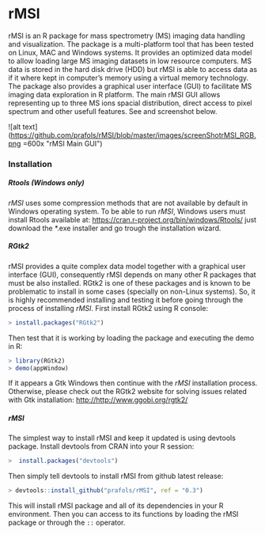 # rMSI
rMSI is an R package for mass spectrometry (MS) imaging data handling and visualization.
The package is a multi-platform tool that has been tested on Linux, MAC and Windows systems. 
It provides an optimized data model to allow loading large MS imaging datasets in low resource computers. MS data is stored in the hard disk drive (HDD) but rMSI is able to access data as if it where kept in computer’s memory using a virtual memory technology. The package also provides a graphical user interface (GUI) to facilitate MS imaging data exploration in R platform. The main rMSI GUI allows representing up to three MS ions spacial distribution, direct access to pixel spectrum and other usefull features. See and screenshot below.

![alt text](https://github.com/prafols/rMSI/blob/master/images/screenShotrMSI_RGB.png =600x "rMSI Main GUI")

### Installation
##### Rtools (Windows only)
*rMSI* uses some compression methods that are not available by default in Windows operating system. To be able to run *rMSI*, Windows users must install Rtools available at: <https://cran.r-project.org/bin/windows/Rtools/> just download the *.exe installer and go trough the installation wizard.

##### RGtk2
rMSI provides a quite complex data model together with a graphical user interface (GUI), consequently rMSI depends on many other R packages that must be also installed. RGtk2 is one of these packages and is known to be problematic to install in some cases (specially on non-Linux systems). So, it is highly recommended installing and testing it before going through the process of installing *rMSI*. 
First install RGtk2 using R console:
```R
> install.packages("RGtk2")
```
Then test that it is working by loading the package and executing the demo in R:
```R
> library(RGtk2)
> demo(appWindow)
```
If it appears a Gtk Windows then continue with the *rMSI* installation process. Otherwise, please check out the RGtk2 website for solving issues related with Gtk installation: <http://http://www.ggobi.org/rgtk2/>

##### rMSI
The simplest way to install rMSI and keep it updated is using devtools package. Install devtools from CRAN into your R session:
```R
>  install.packages("devtools")
```
Then simply tell devtools to install rMSI from github latest release:
```R
> devtools::install_github("prafols/rMSI", ref = "0.3")
```
This will install rMSI package and all of its dependencies in your R environment. Then you can access to its functions by loading the rMSI package or through the `::` operator.
